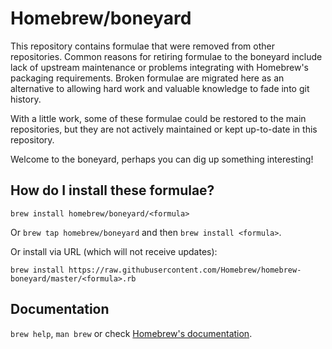 # Homebrew/boneyard
This repository contains formulae that were removed from other repositories.
Common reasons for retiring formulae to the boneyard include lack of upstream
maintenance or problems integrating with Homebrew's packaging requirements.
Broken formulae are migrated here as an alternative to allowing hard work and
valuable knowledge to fade into git history.

With a little work, some of these formulae could be restored to the main
repositories, but they are not actively maintained or kept up-to-date in this
repository.

Welcome to the boneyard, perhaps you can dig up something interesting!

## How do I install these formulae?
`brew install homebrew/boneyard/<formula>`

Or `brew tap homebrew/boneyard` and then `brew install <formula>`.

Or install via URL (which will not receive updates):

```
brew install https://raw.githubusercontent.com/Homebrew/homebrew-boneyard/master/<formula>.rb
```

## Documentation
`brew help`, `man brew` or check [Homebrew's documentation](http://docs.brew.sh).
